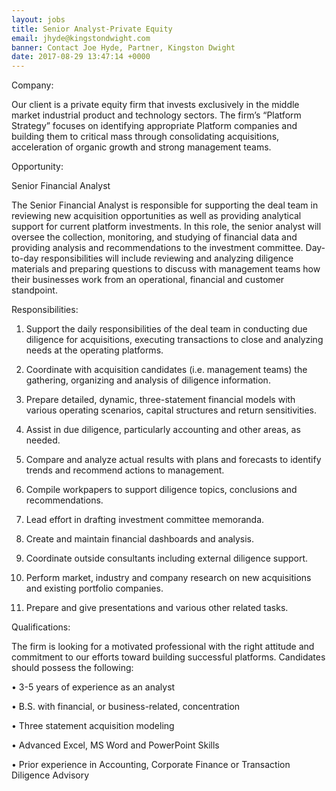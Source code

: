 ```yaml
---
layout: jobs
title: Senior Analyst-Private Equity
email: jhyde@kingstondwight.com
banner: Contact Joe Hyde, Partner, Kingston Dwight
date: 2017-08-29 13:47:14 +0000
---
```



Company:

Our client is a private equity firm that invests exclusively in the middle market industrial product and technology sectors. The firm’s “Platform Strategy” focuses on identifying appropriate Platform companies and building them to critical mass through consolidating acquisitions, acceleration of organic growth and strong management teams.

Opportunity:

Senior Financial Analyst

The Senior Financial Analyst is responsible for supporting the deal team in reviewing new acquisition opportunities as well as providing analytical support for current platform investments. In this role, the senior analyst will oversee the collection, monitoring, and studying of financial data and providing analysis and recommendations to the investment committee. Day-to-day responsibilities will include reviewing and analyzing diligence materials and preparing questions to discuss with management teams how their businesses work from an operational, financial and customer standpoint.

Responsibilities:

1.	Support the daily responsibilities of the deal team in conducting due diligence for acquisitions, executing transactions to close and analyzing needs at the operating platforms.

2.	Coordinate with acquisition candidates (i.e. management teams) the gathering, organizing and analysis of diligence information.

3.	Prepare detailed, dynamic, three-statement financial models with various operating scenarios, capital structures and return sensitivities.

4.	Assist in due diligence, particularly accounting and other areas, as needed.

5.	Compare and analyze actual results with plans and forecasts to identify trends and recommend actions to management.

6.	Compile workpapers to support diligence topics, conclusions and recommendations.

7.	Lead effort in drafting investment committee memoranda.

8.	Create and maintain financial dashboards and analysis.

9.	Coordinate outside consultants including external diligence support.

10.	Perform market, industry and company research on new acquisitions and existing portfolio companies.

11.	Prepare and give presentations and various other related tasks.

Qualifications:

The firm is looking for a motivated professional with the right attitude and commitment to our efforts toward building successful platforms.  Candidates should possess the following:

•	3-5 years of experience as an analyst

•	B.S. with financial, or business-related, concentration

•	Three statement acquisition modeling

•	Advanced Excel, MS Word and PowerPoint Skills

•	Prior experience in Accounting, Corporate Finance or Transaction Diligence Advisory